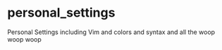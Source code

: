 # personal_settings
Personal Settings including Vim and colors and syntax and all the woop woop woop
